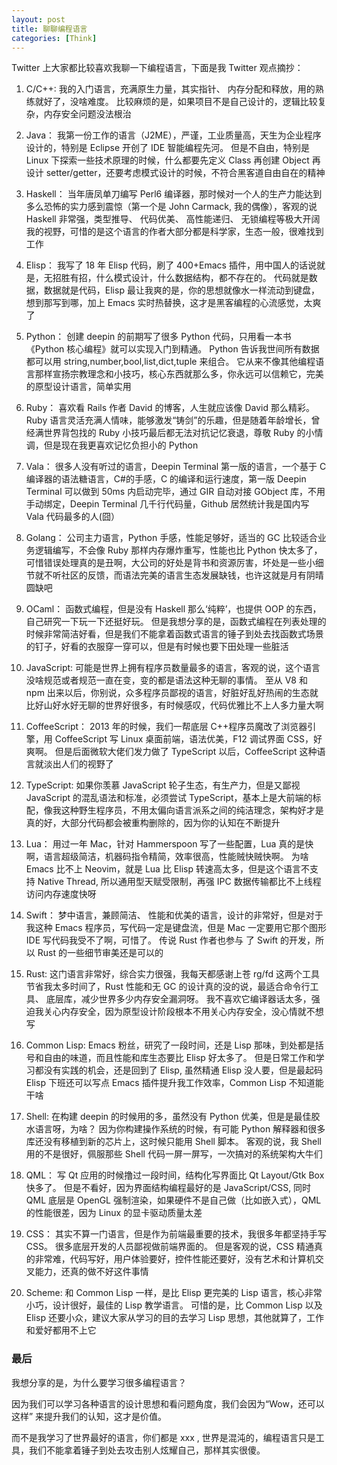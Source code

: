 ```yaml
---
layout: post
title: 聊聊编程语言
categories: [Think]
---
```


Twitter 上大家都比较喜欢我聊一下编程语言，下面是我 Twitter 观点摘抄：

1. C/C++:  我的入门语言，充满原生力量，其实指针、 内存分配和释放，用的熟练就好了，没啥难度。 比较麻烦的是，如果项目不是自己设计的，逻辑比较复杂，内存安全问题没法根治

2. Java： 我第一份工作的语言（J2ME），严谨，工业质量高，天生为企业程序设计的，特别是 Eclipse 开创了 IDE 智能编程先河。 但是不自由，特别是 Linux 下探索一些技术原理的时候，什么都要先定义 Class 再创建 Object 再设计 setter/getter，还要考虑模式设计的时候，不符合黑客道自由自在的精神

3. Haskell： 当年唐凤单刀编写 Perl6 编译器，那时候对一个人的生产力能达到多么恐怖的实力感到震惊（第一个是 John Carmack, 我的偶像），客观的说 Haskell 非常强，类型推导、 代码优美、 高性能递归、 无锁编程等极大开阔我的视野，可惜的是这个语言的作者大部分都是科学家，生态一般，很难找到工作

4. Elisp： 我写了 18 年 Elisp 代码，刷了 400+Emacs 插件，用中国人的话说就是，无招胜有招，什么模式设计，什么数据结构，都不存在的。 代码就是数据，数据就是代码，Elisp 最让我爽的是，你的思想就像水一样流动到键盘，想到那写到哪，加上 Emacs 实时热替换，这才是黑客编程的心流感觉，太爽了

5. Python： 创建 deepin 的前期写了很多 Python 代码，只用看一本书《Python 核心编程》就可以实现入门到精通。 Python 告诉我世间所有数据都可以用 string,number,bool,list,dict,tuple 来组合。 它从来不像其他编程语言那样宣扬宗教理念和小技巧，核心东西就那么多，你永远可以信赖它，完美的原型设计语言，简单实用

6. Ruby： 喜欢看 Rails 作者 David 的博客，人生就应该像 David 那么精彩。 Ruby 语言灵活充满人情味，能够激发“铸剑”的乐趣，但是随着年龄增长，曾经满世界背包找的 Ruby 小技巧最后都无法对抗记忆衰退，尊敬 Ruby 的小情调，但是现在我更喜欢记忆负担小的 Python

7. Vala： 很多人没有听过的语言，Deepin Terminal 第一版的语言，一个基于 C 编译器的语法糖语言，C#的手感，C 的编译和运行速度，第一版 Deepin Terminal 可以做到 50ms 内启动完毕，通过 GIR 自动对接 GObject 库，不用手动绑定，Deepin Terminal 几千行代码量，Github 居然统计我是国内写 Vala 代码最多的人(囧）

8. Golang： 公司主力语言，Python 手感，性能足够好，适当的 GC 比较适合业务逻辑编写，不会像 Ruby 那样内存爆炸重写，性能也比 Python 快太多了，可惜错误处理真的是丑啊，大公司的好处是背书和资源厉害，坏处是一些小细节就不听社区的反馈，而语法完美的语言生态发展缺钱，也许这就是月有阴晴圆缺吧

9. OCaml： 函数式编程，但是没有 Haskell 那么‘纯粹’，也提供 OOP 的东西，自己研究一下玩一下还挺好玩。 但是我想分享的是，函数式编程在列表处理的时候非常简洁好看，但是我们不能拿着函数式语言的锤子到处去找函数式场景的钉子，好看的衣服穿一穿可以，但是有时候也要下田处理一些脏活

10. JavaScript: 可能是世界上拥有程序员数量最多的语言，客观的说，这个语言没啥规范或者规范一直在变，变的都是语法这种无聊的事情。 至从 V8 和 npm 出来以后，你别说，众多程序员鄙视的语言，好脏好乱好热闹的生态就比好山好水好无聊的世界好很多，有时候感叹，代码优雅比不上人多力量大啊

11. CoffeeScript： 2013 年的时候，我们一帮底层 C++程序员魔改了浏览器引擎，用 CoffeeScript 写 Linux 桌面前端，语法优美，F12 调试界面 CSS，好爽啊。 但是后面微软大佬们发力做了 TypeScript 以后，CoffeeScript 这种语言就淡出人们的视野了

12. TypeScript: 如果你羡慕 JavaScript 轮子生态，有生产力，但是又鄙视 JavaScript 的混乱语法和标准，必须尝试 TypeScript，基本上是大前端的标配，像我这种野生程序员，不用太偏向语言派系之间的纯洁理念，架构好才是真的好，大部分代码都会被重构删除的，因为你的认知在不断提升

13. Lua： 用过一年 Mac，针对 Hammerspoon 写了一些配置，Lua 真的是快啊，语言超级简洁，机器码指令精简，效率很高，性能贼快贼快啊。 为啥 Emacs 比不上 Neovim，就是 Lua 比 Elisp 转速高太多，但是这个语言不支持 Native Thread, 所以通用型天赋受限制，再强 IPC 数据传输都比不上线程访问内存速度快呀

14. Swift： 梦中语言，兼顾简洁、 性能和优美的语言，设计的非常好，但是对于我这种 Emacs 程序员，写代码一定是键盘流，但是 Mac 一定要用它那个图形 IDE 写代码我受不了啊，可惜了。 传说 Rust 作者也参与 了 Swift 的开发，所以 Rust 的一些细节审美还是可以的

15. Rust: 这门语言非常好，综合实力很强，我每天都感谢上苍 rg/fd 这两个工具节省我太多时间了，Rust 性能和无 GC 的设计真的没的说，最适合命令行工具、 底层库，减少世界多少内存安全漏洞呀。 我不喜欢它编译器话太多，强迫我关心内存安全，因为原型设计阶段根本不用关心内存安全，没心情就不想写

16. Common Lisp: Emacs 粉丝，研究了一段时间，还是 Lisp 那味，到处都是括号和自由的味道，而且性能和库生态要比 Elisp 好太多了。 但是日常工作和学习都没有实践的机会，还是回到了 Elisp, 虽然精通 Elisp 没人要，但是最起码 Elisp 下班还可以写点 Emacs 插件提升我工作效率，Common Lisp 不知道能干啥

17. Shell: 在构建 deepin 的时候用的多，虽然没有 Python 优美，但是是最佳胶水语言呀，为啥？ 因为你构建操作系统的时候，有可能 Python 解释器和很多库还没有移植到新的芯片上，这时候只能用 Shell 脚本。 客观的说，我 Shell 用的不是很好，佩服那些 Shell 代码一屏一屏写，一次搞对的系统架构大牛们

18. QML： 写 Qt 应用的时候撸过一段时间，结构化写界面比 Qt Layout/Gtk Box 快多了。 但是不看好，因为界面结构编程最好的是 JavaScript/CSS, 同时 QML 底层是 OpenGL 强制渲染，如果硬件不是自己做（比如嵌入式），QML 的性能很差，因为 Linux 的显卡驱动质量太差

19. CSS： 其实不算一门语言，但是作为前端最重要的技术，我很多年都坚持手写 CSS。 很多底层开发的人员鄙视做前端界面的。 但是客观的说，CSS 精通真的非常难，代码写好，用户体验要好，控件性能还要好，没有艺术和计算机交叉能力，还真的做不好这件事情

20. Scheme: 和 Common Lisp 一样，是比 Elisp 更完美的 Lisp 语言，核心非常小巧，设计很好，最佳的 Lisp 教学语言。 可惜的是，比 Common Lisp 以及 Elisp 还要小众，建议大家从学习的目的去学习 Lisp 思想，其他就算了，工作和爱好都用不上它

### 最后
我想分享的是，为什么要学习很多编程语言？ 

因为我们可以学习各种语言的设计思想和看问题角度，我们会因为“Wow，还可以这样” 来提升我们的认知，这才是价值。

而不是我学习了世界最好的语言，你们都是 xxx , 世界是混沌的，编程语言只是工具，我们不能拿着锤子到处去攻击别人炫耀自己，那样其实很傻。
